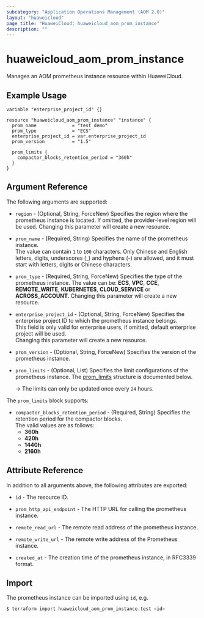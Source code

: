 ```yaml
---
subcategory: "Application Operations Management (AOM 2.0)"
layout: "huaweicloud"
page_title: "HuaweiCloud: huaweicloud_aom_prom_instance"
description: ""
---
```


# huaweicloud_aom_prom_instance

Manages an AOM prometheus instance resource within HuaweiCloud.

## Example Usage

```hcl
variable "enterprise_project_id" {}

resource "huaweicloud_aom_prom_instance" "instance" {
  prom_name             = "test_demo"
  prom_type             = "ECS"
  enterprise_project_id = var.enterprise_project_id
  prom_version          = "1.5"
  
  prom_limits {
    compactor_blocks_retention_period = "360h"
  }
}
```

## Argument Reference

The following arguments are supported:

* `region` - (Optional, String, ForceNew) Specifies the region where the prometheus instance is located.
  If omitted, the provider-level region will be used. Changing this parameter will create a new resource.

* `prom_name` - (Required, String) Specifies the name of the prometheus instance.  
  The value can contain `1` to `100` characters. Only Chinese and English letters, digits, underscores (_)
  and hyphens (-) are allowed, and it must start with letters, digits or Chinese characters.

* `prom_type` - (Required, String, ForceNew) Specifies the type of the prometheus instance.
  The value can be: **ECS**, **VPC**, **CCE**, **REMOTE_WRITE**, **KUBERNETES**,
  **CLOUD_SERVICE** or **ACROSS_ACCOUNT**.
  Changing this parameter will create a new resource.

* `enterprise_project_id` - (Optional, String, ForceNew) Specifies the enterprise project ID to which the prometheus
  instance belongs.  
  This field is only valid for enterprise users, if omitted, default enterprise project will be used.  
  Changing this parameter will create a new resource.

* `prom_version` - (Optional, String, ForceNew) Specifies the version of the prometheus instance.

* `prom_limits` - (Optional, List) Specifies the limit configurations of the prometheus instance.
  The [prom_limits](#aom_prom_instance_prom_limits) structure is documented below.

  -> The limits can only be updated once every `24` hours.

<a name="aom_prom_instance_prom_limits"></a>
The `prom_limits` block supports:

* `compactor_blocks_retention_period` - (Required, String) Specifies the retention period for the compactor blocks.  
  The valid values are as follows:
  + **360h**
  + **420h**
  + **1440h**
  + **2160h**

## Attribute Reference

In addition to all arguments above, the following attributes are exported:

* `id` - The resource ID.

* `prom_http_api_endpoint` - The HTTP URL for calling the prometheus instance.

* `remote_read_url` - The remote read address of the prometheus instance.

* `remote_write_url` - The remote write address of the Prometheus instance.

* `created_at` - The creation time of the prometheus instance, in RFC3339 format.

## Import

The prometheus instance can be imported using `id`, e.g.

```bash
$ terraform import huaweicloud_aom_prom_instance.test <id>
```
